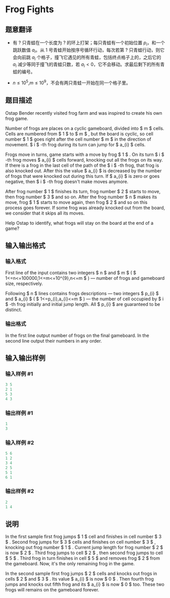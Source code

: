 # Frog Fights

## 题意翻译

+ 有 ? 只青蛙在一个长度为 ? 的环上打架；每只青蛙有一个初始位置 $p_i$，和一个跳跃数值 $a_i$。从 1 号青蛙开始按序号循环行动，每次若第 ? 只青蛙行动，则它会向前跳 $a_i$ 个格子，撞飞它遇见的所有青蛙，包括终点格子上的，之后它的 $a_i$ 减少等同于撞飞的青蛙只数，若 $a_i<0$，它不会移动。求最后剩下的所有青蛙的编号。

+ $n≤10^5$,$m≤10^9$，不会有两只青蛙一开始在同一个格子里。

## 题目描述

Ostap Bender recently visited frog farm and was inspired to create his own frog game.

Number of frogs are places on a cyclic gameboard, divided into $ m $ cells. Cells are numbered from $ 1 $ to $ m $ , but the board is cyclic, so cell number $ 1 $ goes right after the cell number $ m $ in the direction of movement. $ i $ -th frog during its turn can jump for $ a_{i} $ cells.

Frogs move in turns, game starts with a move by frog $ 1 $ . On its turn $ i $ -th frog moves $ a_{i} $ cells forward, knocking out all the frogs on its way. If there is a frog in the last cell of the path of the $ i $ -th frog, that frog is also knocked out. After this the value $ a_{i} $ is decreased by the number of frogs that were knocked out during this turn. If $ a_{i} $ is zero or goes negative, then $ i $ -th frog doesn't make moves anymore.

After frog number $ 1 $ finishes its turn, frog number $ 2 $ starts to move, then frog number $ 3 $ and so on. After the frog number $ n $ makes its move, frog $ 1 $ starts to move again, then frog $ 2 $ and so on this process goes forever. If some frog was already knocked out from the board, we consider that it skips all its moves.

Help Ostap to identify, what frogs will stay on the board at the end of a game?

## 输入输出格式

### 输入格式

First line of the input contains two integers $ n $ and $ m $ ( $ 1<=n<=100000,1<=m<=10^{9},n<=m $ ) — number of frogs and gameboard size, respectively.

Following $ n $ lines contains frogs descriptions — two integers $ p_{i} $ and $ a_{i} $ ( $ 1<=p_{i},a_{i}<=m $ ) — the number of cell occupied by $ i $ -th frog initially and initial jump length. All $ p_{i} $ are guaranteed to be distinct.

### 输出格式

In the first line output number of frogs on the final gameboard. In the second line output their numbers in any order.

## 输入输出样例

### 输入样例 #1

```cpp
3 5
2 1
5 3
4 3

```
### 输出样例 #1

```cpp
1
3 
```


### 输入样例 #2

```cpp
5 6
1 2
3 4
2 5
5 1
6 1

```
### 输出样例 #2

```cpp
2
1 4 
```


## 说明

In the first sample first frog jumps $ 1 $ cell and finishes in cell number $ 3 $ . Second frog jumps for $ 3 $ cells and finishes on cell number $ 3 $ , knocking out frog number $ 1 $ . Current jump length for frog number $ 2 $ is now $ 2 $ . Third frog jumps to cell $ 2 $ , then second frog jumps to cell $ 5 $ . Third frog in turn finishes in cell $ 5 $ and removes frog $ 2 $ from the gameboard. Now, it's the only remaining frog in the game.

In the second sample first frog jumps $ 2 $ cells and knocks out frogs in cells $ 2 $ and $ 3 $ . Its value $ a_{i} $ is now $ 0 $ . Then fourth frog jumps and knocks out fifth frog and its $ a_{i} $ is now $ 0 $ too. These two frogs will remains on the gameboard forever.

